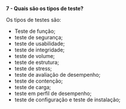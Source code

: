 **7 - Quais são os tipos de teste?**

Os tipos de testes são:

* Teste de função;
* teste de segurança;
* teste de usabilidade;
* teste de integridade;
* teste de volume;
* teste de estrutura;
* teste de stress;
* teste de avaliação de desempenho;
* teste de contenção;
* teste de carga;
* teste em perfil de desempenho;
* teste de configuração e teste de instalação;
